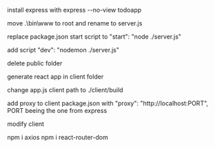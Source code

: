 install express with express --no-view todoapp

move .\bin\www to root and rename to server.js

replace package.json start script to "start": "node ./server.js"

add script "dev": "nodemon ./server.js"

delete public folder

generate react app in client folder

change app.js client path to ./client/build

add proxy to client package.json with "proxy": "http://localhost:PORT", PORT beeing the one from express

modify client

npm i axios
npm i react-router-dom